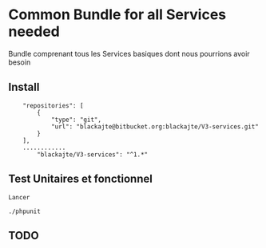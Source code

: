 # Common Bundle for all Services needed

Bundle comprenant tous les Services basiques dont nous pourrions avoir besoin


## Install

```
    "repositories": [
        {
            "type": "git",
            "url": "blackajte@bitbucket.org:blackajte/V3-services.git"
        }
    ],
    ............
        "blackajte/V3-services": "^1.*"
```


## Test Unitaires et fonctionnel
	Lancer 

	./phpunit

## TODO
